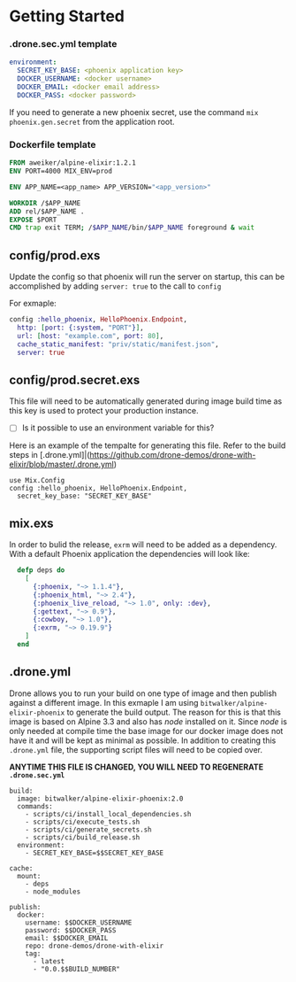 # Getting Started


### .drone.sec.yml template

```yaml
environment:
  SECRET_KEY_BASE: <phoenix application key>
  DOCKER_USERNAME: <docker username>
  DOCKER_EMAIL: <docker email address>
  DOCKER_PASS: <docker password>
```
If you need to generate a new phoenix secret, use the command
`mix phoenix.gen.secret` from the application root.

### Dockerfile template

```Dockerfile
FROM aweiker/alpine-elixir:1.2.1
ENV PORT=4000 MIX_ENV=prod

ENV APP_NAME=<app_name> APP_VERSION="<app_version>"

WORKDIR /$APP_NAME
ADD rel/$APP_NAME .
EXPOSE $PORT
CMD trap exit TERM; /$APP_NAME/bin/$APP_NAME foreground & wait
```

## config/prod.exs
Update the config so that phoenix will run the server on startup, this can be
accomplished by adding `server: true` to the call to `config`

For exmaple:
```elixir
config :hello_phoenix, HelloPhoenix.Endpoint,
  http: [port: {:system, "PORT"}],
  url: [host: "example.com", port: 80],
  cache_static_manifest: "priv/static/manifest.json",
  server: true
```

## config/prod.secret.exs
This file will need to be automatically generated during image build time as
this key is used to protect your production instance.

- [ ]  Is it possible to use an environment variable for this?

Here is an example of the tempalte for generating this file. Refer to the build
steps in [.drone.yml]|(https://github.com/drone-demos/drone-with-elixir/blob/master/.drone.yml)

```
use Mix.Config
config :hello_phoenix, HelloPhoenix.Endpoint,
  secret_key_base: "SECRET_KEY_BASE"
```

## mix.exs
In order to bulid the release, `exrm` will need to be added as a dependency.
With a default Phoenix application the dependencies will look like:

```elixir
  defp deps do
    [
      {:phoenix, "~> 1.1.4"},
      {:phoenix_html, "~> 2.4"},
      {:phoenix_live_reload, "~> 1.0", only: :dev},
      {:gettext, "~> 0.9"},
      {:cowboy, "~> 1.0"},
      {:exrm, "~> 0.19.9"}
    ]
  end
```

## .drone.yml
Drone allows you to run your build on one type of image and then publish
against a different image. In this exmaple I am using 
`bitwalker/alpine-elixir-phoenix` to generate the build output.
The reason for this is that this image is based on Alpine 3.3 and also
has _node_ installed on it. Since _node_ is only needed at compile time
the base image for our docker image does not have it and will be kept as
minimal as possible. In addition to creating this `.drone.yml` file, the
supporting script files will need to be copied over.

**ANYTIME THIS FILE IS CHANGED, YOU WILL NEED TO REGENERATE `.drone.sec.yml`**

```
build:
  image: bitwalker/alpine-elixir-phoenix:2.0
  commands:
    - scripts/ci/install_local_dependencies.sh
    - scripts/ci/execute_tests.sh
    - scripts/ci/generate_secrets.sh
    - scripts/ci/build_release.sh
  environment:
    - SECRET_KEY_BASE=$$SECRET_KEY_BASE

cache:
  mount:
    - deps
    - node_modules

publish:
  docker:
    username: $$DOCKER_USERNAME
    password: $$DOCKER_PASS
    email: $$DOCKER_EMAIL
    repo: drone-demos/drone-with-elixir
    tag:
      - latest
      - "0.0.$$BUILD_NUMBER"
```


